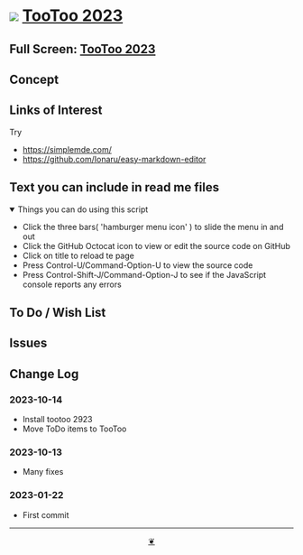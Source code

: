 # [![](https://pushme-pullyou.github.io/assets/svg/octicon.svg )](https://github.com/pushme-pullyou/tootoo-2023/ "Source code on GitHub" ) [TooToo 2023]( https://pushme-pullyou.github.io/tootoo-2023/ "2023-10-14" )

<!--   @@@
<div class=iframe-resize ><iframe src=https://pushme-pullyou.github.io/tootoo-2023/ height=100% width=100% ></iframe></div>
_"example.com" in a resizable window_
@@@  -->

## Full Screen: [TooToo 2023]( https://pushme-pullyou.github.io/tootoo-2023/ )

## Concept

## Links of Interest

Try

* https://simplemde.com/
* https://github.com/Ionaru/easy-markdown-editor


## Text you can include in read me files

<details open >

<summary> Things you can do using this script</summary>

* Click the three bars( 'hamburger menu icon' ) to slide the menu in and out
* Click the GitHub Octocat icon to view or edit the source code on GitHub
* Click on title to reload te page
* Press Control-U/Command-Option-U to view the source code
* Press Control-Shift-J/Command-Option-J to see if the JavaScript console reports any errors

</details>

## To Do / Wish List



## Issues


## Change Log

### 2023-10-14

* Install tootoo 2923
* Move ToDo items to TooToo

### 2023-10-13

* Many fixes

### 2023-01-22

* First commit


***

<center title="Hello! Click me to go up to the top" ><a class=aDingbat href=javascript:window.scrollTo(0,0);> ❦ </a></center>
